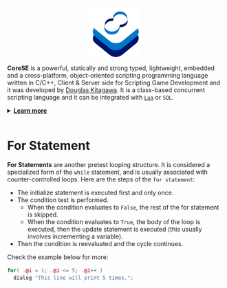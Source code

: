 <p align="center" >
<img src="https://raw.githubusercontent.com/sdkitagawa/corese/main/assets/images/logo.png" height="120px" alt="CoreSE Programming Language logo with 3 squares stacked diagonally in a counterclockwise direction each in a different color. The first is in white, the second is in azure and the third in a dark blue tone almost turning purple. And at the top of the 3 stacked squares there is the logo of the CoreSE programming language (which is pronounced Direction Course and Bearing) which are two letters C facing each other forming an infinity symbol and making a course. Each letter C has two different colors. In the letter C on the left at the top we have the dark blue tone and the azure tone at the bottom, while in the letter C on the right we have the opposite." title="CoresE Programming Language">
</p>

**CoreSE** is a powerful, statically and strong typed, lightweight, embedded and a cross-platform, object-oriented scripting programming language written in C/C++, Client & Server side for Scripting Game Development and it was developed by [Douglas Kitagawa](https://github.com/sdkitagawa). It is a class-based concurrent scripting language and it can be integrated with [`Lua`](https://github.com/lua/lua) or `SQL`.

<details>
<summary id="learn_more"><b><a href="#learn_more">Learn more</b></a></summary>
<ul>
	<li><a href="./hello_world.md">Hello World</a></li>
	<li><a href="./variables.md">Variables</a></li>
	<li><a href="./declaring_variables.md">Declaring Variables</a></li>
	<li><a href="./prefix_operator.md">Prefix Operator</a></li>
	<li><a href="./variable_scope.md">Variable Scope</a></li>
	<li><a href="./prefix_global_variables.md">Prefix Global Variables</a></li>
	<li><a href="./prefix_ai_variables.md">Prefix AI Variables</a></li>
	<li><a href="./prefix_global_constant_variables.md">Prefix Global Constant Variables</a></li>
	<li><a href="./prefix_local_constant_variables.md">Prefix Local Constant Variables</a></li>
	<li><a href="./prefix_instance_variables.md">Prefix Instance Variables</a></li>
	<li><a href="./postfix_data_type_variables.md">Postfix Data Type Variables</a></li>
	<li><a href="./array_data_type_variables.md">Array Data Type Variables</a></li>
	<li><a href="./if_and_else_statement.md">If & Else Statement</a></li>
	<li><a href="./switch_and_case_statement.md">Switch & Case Statement</a></li>
	<li><a href="./while_statement.md">While Statement</a></li>
	<li><a href="./for_statement.md">For Statement</a></li>
	<li><a href="./do_statement.md">Do Statement</a></li>
	<li><a href="./freeloop_statement.md">Freeloop Statement</a></li>
	<li><a href="./function_declarations.md">Function Declarations</a></li>
</ul>
</details>
<br />

# For Statement
**For Statements** are another pretest looping structure. It is considered a specialized form of the `while` statement, and is usually associated with counter-controlled loops. Here are the steps of the `for statement`: 

- The initialize statement is executed first and only once.
- The condition test is performed. 
  - When the condition evaluates to `False`, the rest of the for statement is skipped.
  - When the condition evaluates to `True`, the body of the loop is executed, then the update statement is executed (this usually involves incrementing a variable).
- Then the condition is reevaluated and the cycle continues.

Check the example below for more:

```cpp
for( .@i = 1; .@i <= 5; .@i++ )
  dialog "This line will print 5 times.";
```
